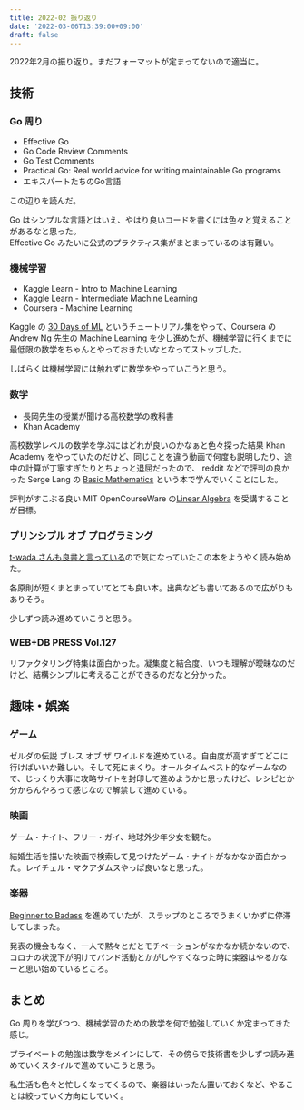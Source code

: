 ```yaml
---
title: 2022-02 振り返り
date: '2022-03-06T13:39:00+09:00'
draft: false
---
```


2022年2月の振り返り。まだフォーマットが定まってないので適当に。

## 技術

### Go 周り

- Effective Go
- Go Code Review Comments
- Go Test Comments
- Practical Go: Real world advice for writing maintainable Go programs
- エキスパートたちのGo言語

この辺りを読んだ。

Go はシンプルな言語とはいえ、やはり良いコードを書くには色々と覚えることがあるなと思った。  
Effective Go みたいに公式のプラクティス集がまとまっているのは有難い。

### 機械学習

- Kaggle Learn - Intro to Machine Learning
- Kaggle Learn - Intermediate Machine Learning
- Coursera - Machine Learning

Kaggle の [30 Days of ML](https://www.kaggle.com/thirty-days-of-ml-assignments) というチュートリアル集をやって、Coursera の Andrew Ng 先生の Machine Learning を少し進めたが、機械学習に行くまでに最低限の数学をちゃんとやっておきたいなとなってストップした。

しばらくは機械学習には触れずに数学をやっていこうと思う。

### 数学

- 長岡先生の授業が聞ける高校数学の教科書
- Khan Academy

高校数学レベルの数学を学ぶにはどれが良いのかなぁと色々探った結果 Khan Academy をやっていたのだけど、同じことを違う動画で何度も説明したり、途中の計算が丁寧すぎたりとちょっと退屈だったので、 reddit などで評判の良かった Serge Lang の [Basic Mathematics](https://www.amazon.co.jp/dp/0387967877) という本で学んでいくことにした。

評判がすこぶる良い MIT OpenCourseWare の[Linear Algebra](https://ocw.mit.edu/courses/mathematics/18-06sc-linear-algebra-fall-2011/) を受講することが目標。

### プリンシプル オブ プログラミング

[t-wada さんも良書と言っている](https://twitter.com/t_wada/status/1376743732670726154)ので気になっていたこの本をようやく読み始めた。

各原則が短くまとまっていてとても良い本。出典なども書いてあるので広がりもありそう。

少しずつ読み進めていこうと思う。

### WEB+DB PRESS Vol.127

リファクタリング特集は面白かった。凝集度と結合度、いつも理解が曖昧なのだけど、結構シンプルに考えることができるのだなと分かった。

## 趣味・娯楽

### ゲーム

ゼルダの伝説 ブレス オブ ザ ワイルドを進めている。自由度が高すぎてどこに行けばいいか難しい。そして死にまくり。オールタイムベスト的なゲームなので、じっくり大事に攻略サイトを封印して進めようかと思ったけど、レシピとか分からんやろって感じなので解禁して進めている。

### 映画

ゲーム・ナイト、フリー・ガイ、地球外少年少女を観た。

結婚生活を描いた映画で検索して見つけたゲーム・ナイトがなかなか面白かった。レイチェル・マクアダムスやっぱ良いなと思った。

### 楽器

[Beginner to Badass](https://www.bassbuzz.com/lessons/beginner) を進めていたが、スラップのところでうまくいかずに停滞してしまった。

発表の機会もなく、一人で黙々とだとモチベーションがなかなか続かないので、コロナの状況下が明けてバンド活動とかがしやすくなった時に楽器はやるかなーと思い始めているところ。

## まとめ

Go 周りを学びつつ、機械学習のための数学を何で勉強していくか定まってきた感じ。

プライベートの勉強は数学をメインにして、その傍らで技術書を少しずつ読み進めていくスタイルで進めていこうと思う。

私生活も色々と忙しくなってくるので、楽器はいったん置いておくなど、やることは絞っていく方向にしていく。
